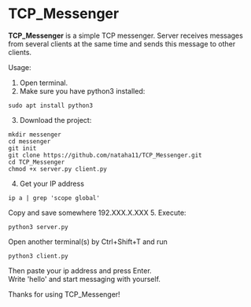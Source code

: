 # TCP_Messenger

**TCP_Messenger** is a simple TCP messenger. Server receives messages from several clients at the same time and sends this message to other clients.<br/>

Usage:<br/>
1. Open terminal.<br/>
2. Make sure you have python3 installed:<br/>
```
sudo apt install python3
```
3. Download the project:<br/>
```
mkdir messenger
cd messenger
git init
git clone https://github.com/nataha11/TCP_Messenger.git
cd TCP_Messenger
chmod +x server.py client.py
```
4. Get your IP address
```
ip a | grep 'scope global'
```
Copy and save somewhere 192.XXX.X.XXX
5. Execute:<br/>
```
python3 server.py
```
Open another terminal(s) by Ctrl+Shift+T and run<br/>
```
python3 client.py
```
Then paste your ip address and press Enter.<br/>
Write 'hello' and start messaging with yourself.<br/>

Thanks for using TCP_Messenger!
